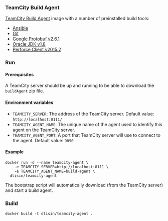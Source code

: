 ### TeamCity Build Agent
[TeamCity Build Agent](https://www.jetbrains.com/teamcity/) image with a number of preinstalled build tools:
 - [Ansible](http://www.ansible.com/)
 - [Git](https://git-scm.com/)
 - [Google Protobuf v2.6.1](https://developers.google.com/protocol-buffers/)
 - [Oracle JDK v1.8](http://www.oracle.com/technetwork/java/)
 - [Perforce Client v2015.2](https://www.perforce.com/)

### Run

#### Prerequisites
A TeamCity server should be up and running to be able to download the `buildAgent` zip file.

#### Environment variables
 - `TEAMCITY_SERVER`: The address of the TeamCity server. Default value: `http://localhost:8111/`
 - `TEAMCITY_AGENT_NAME`: The unique name of the agent used to identify this agent on the TeamCity server.
 - `TEAMCITY_AGENT_PORT`: A port that TeamCity server will use to connect to the agent. Default value: `9090`

#### Example 
```
docker run -d --name teamcity-agent \
    -e TEAMCITY_SERVER=http://localhost:8111 \
    -e TEAMCITY_AGENT_NAME=build-agent \
  dlisin/teamcity-agent
```
The bootstrap script will automatically download (from the TeamCity server) and start a build agent.

### Build
```
docker build -t dlisin/teamcity-agent .
```
